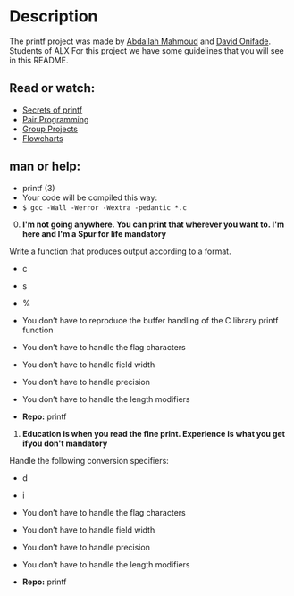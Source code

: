 # Description
The printf project was made by [Abdallah Mahmoud](https://github.com/abdamah) and [David Onifade](https://github.com/zyzer01). Students of ALX For this project we have some guidelines that you will see in this README.

## Read or watch:

- [Secrets of printf](https://www.cypress.com/file/54761/download)
- [Pair Programming](https://alx-intranet.hbtn.io/concepts/121)
- [Group Projects](https://alx-intranet.hbtn.io/concepts/111)
- [Flowcharts](https://alx-intranet.hbtn.io/concepts/130)

## man or help:
- printf (3)
- Your code will be compiled this way:
- `$ gcc -Wall -Werror -Wextra -pedantic *.c`

0. **I'm not going anywhere. You can print that wherever you want to. I'm here and I'm a Spur for life mandatory**

Write a function that produces output according to a format.

- c
- s
- %

- You don’t have to reproduce the buffer handling of the C library printf function
- You don’t have to handle the flag characters
- You don’t have to handle field width
- You don’t have to handle precision
- You don’t have to handle the length modifiers

- **Repo:** printf
1. **Education is when you read the fine print. Experience is what you get ifyou don't mandatory**

Handle the following conversion specifiers:

- d
- i

- You don’t have to handle the flag characters
- You don’t have to handle field width
- You don’t have to handle precision
- You don’t have to handle the length modifiers

- **Repo:** printf
